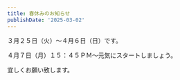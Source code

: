 ```yaml
---
title: 春休みのお知らせ
publishDate: '2025-03-02'
---
```


３月２５日（火）～４月６日（日）です。

４月７日（月）１５：４５ＰＭ～元気にスタートしましょう。

宜しくお願い致します。
